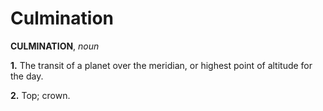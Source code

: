 # Culmination

**CULMINATION**, _noun_

**1.** The transit of a planet over the meridian, or highest point of altitude for the day.

**2.** Top; crown.